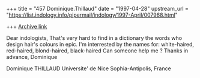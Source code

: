 +++
title = "457 Dominique.Thillaud"
date = "1997-04-28"
upstream_url = "https://list.indology.info/pipermail/indology/1997-April/007968.html"

+++
[Archive link](https://list.indology.info/pipermail/indology/1997-April/007968.html)

Dear indologists,
	That's very hard to find in a dictionary the words who design
hair's colours in epic. I'm interrested by the names for:
	white-haired, red-haired, blond-haired, black-haired
	Can someone help me ?
Thanks in advance,
	Dominique

Dominique THILLAUD
Universite' de Nice Sophia-Antipolis, France






